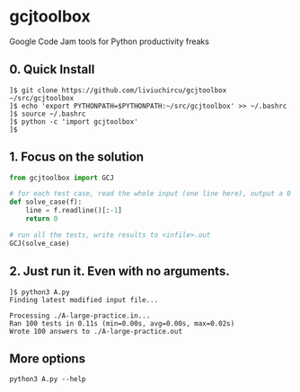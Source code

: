 # gcjtoolbox
Google Code Jam tools for Python productivity freaks

## 0. Quick Install

    ]$ git clone https://github.com/liviuchircu/gcjtoolbox ~/src/gcjtoolbox
    ]$ echo 'export PYTHONPATH=$PYTHONPATH:~/src/gcjtoolbox' >> ~/.bashrc
    ]$ source ~/.bashrc
    ]$ python -c 'import gcjtoolbox'
    ]$

## 1. Focus on the solution

```python
from gcjtoolbox import GCJ

# for each test case, read the whole input (one line here), output a 0
def solve_case(f):
    line = f.readline()[:-1]
    return 0

# run all the tests, write results to <infile>.out
GCJ(solve_case)
```

## 2. Just run it. Even with no arguments.

```
]$ python3 A.py
Finding latest modified input file...

Processing ./A-large-practice.in...
Ran 100 tests in 0.11s (min=0.00s, avg=0.00s, max=0.02s)
Wrote 100 answers to ./A-large-practice.out
```

## More options

    python3 A.py --help
